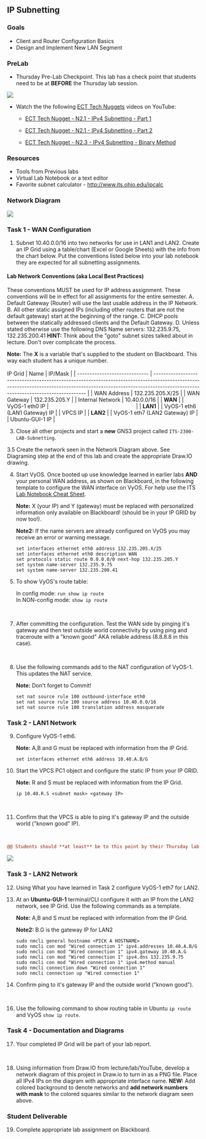 ## IP Subnetting

### Goals 
-   Client and Router Configuration Basics
-   Design and Implement New LAN Segment

### PreLab
-   Thursday Pre-Lab Checkpoint. This lab has a check point that students need to be at **BEFORE** the Thursday lab session.
  
![](./images/Pre-Lab-Deliverable.png)

-   Watch the the following [ECT Tech Nuggets](https://www.youtube.com/@ecttechnuggets9126/featured) videos on YouTube:

    -   [ECT Tech Nugget - N2.1 - IPv4 Subnetting - Part 1](https://www.youtube.com/watch?v=uwa7w37LhF0&list=PLEA5GnkCPRTlvN_eyR99jOSsBCaV6khRS&index=9)

    -   [ECT Tech Nugget - N2.1 - IPv4 Subnetting - Part 2](https://www.youtube.com/watch?v=K-yAX1OHNSI&list=PLEA5GnkCPRTlvN_eyR99jOSsBCaV6khRS&index=10)

    -   [ECT Tech Nugget - N2.3 - IPv4 Subnetting - Binary Method](https://www.youtube.com/watch?v=A_JbKcmjyts&list=PLEA5GnkCPRTlvN_eyR99jOSsBCaV6khRS&index=11)

### Resources
-   Tools from Previous labs
-   Virtual Lab Notebook or a text editor
-   Favorite subnet calculator - http://www.its.ohio.edu/ipcalc

### Network Diagram

  ![](./images/network-daig-1.png)

### Task 1 - WAN Configuration

1. Subnet 10.40.0.0/16 into two networks for use in LAN1 and LAN2. Create an IP Grid using a table/chart (Excel or Google Sheets) with the info from the chart below. Put the conventions listed below into your lab notebook they are expected for all subnetting assignments.

  #### Lab Network Conventions (aka Local Best Practices)
  These conventions MUST be used for IP address assignment. These conventions will be in effect for all assignments for the entire semester.
  A. Default Gateway (Router) will use the last usable address in the IP Network.
  B. All other static assigned IPs (including other routers that are not the default gateway) start at the beginning of the range. 
  C. DHCP pools between the statically addressed clients and the Default Gateway.
  D. Unless stated otherwise use the following DNS Name servers: 132.235.9.75, 132.235.200.41
  **HINT:** Think about the "goto" subnet sizes talked about in lecture. Don't over complicate the process.

  **Note:** The **X** is a variable that's supplied to the student on Blackboard. This way each student has a unique number.<br><br>
IP Grid
| Name                          | IP/Mask                                                                                                                                                                                                        |
| ----------------------------- | -------------------------------------------------------------------------------------------------------------------------------------------------------------------------------------------------------------- |
| WAN Address                   | 132.235.205.X/25                                                                                                                                                                                               |
| WAN Gateway                   | 132.235.205.Y                                                                                                                                                                                                  |
| Internal Network              | 10.40.0.0/16                                                                                                                                                                                                   |
| **WAN**                       |
| VyOS-1 eth0 IP                | &nbsp; &nbsp; &nbsp; &nbsp; &nbsp; &nbsp; &nbsp; &nbsp; &nbsp; &nbsp; &nbsp; &nbsp;&nbsp; &nbsp; &nbsp; &nbsp; &nbsp; &nbsp;&nbsp; &nbsp; &nbsp; &nbsp; &nbsp; &nbsp;&nbsp; &nbsp; &nbsp; &nbsp; &nbsp; &nbsp; |
| **LAN1**                      |
| VyOS-1 eth6 (LAN1 Gateway) IP |
| VPCS IP                       |
| **LAN2**                      |
| VyOS-1 eth7 (LAN2 Gateway) IP |
| Ubuntu-GUI-1 IP               |
<br>

3. Close all other projects and start a **new** GNS3 project called ``ITS-2300-LAB-Subnetting``. 

3.5 Create the network seen in the Network Diagram above. See Diagraming step at the end of this lab and create the appropriate Draw.IO drawing. 

4. Start VyOS. Once booted up use knowledge learned in earlier labs **AND** your personal WAN address, as shown on Blackboard, in the following template to configure the WAN interface on VyOS. For help use the ITS [Lab Notebook Cheat Sheet](https://github.com/OHIO-ECT/Lab-Notebook-Cheat-Sheet).

   **Note:** X (your IP) and Y (gateway) must be replaced with personalized information only available on Blackboard! (should be in your IP GRID by now too!).

   **Note2:** If the name servers are already configured on VyOS you may receive an error or warning message.

    ```
    set interfaces ethernet eth0 address 132.235.205.X/25
    set interfaces ethernet eth0 description WAN
    set protocols static route 0.0.0.0/0 next-hop 132.235.205.Y
    set system name-server 132.235.9.75
    set system name-server 132.235.200.41
    ```

6. To show VyOS's route table:<br>
   
   In config mode: ``run show ip route``<br>
   In NON-config mode: ``show ip route``
<br>

7. After committing the configuration. Test the WAN side by pinging it's gateway and then test outside world connectivity by using ping and traceroute with a "known good" AKA reliable address (8.8.8.8 in this case).
<br>

8. Use the following commands add to the NAT configuration of VyOS-1. This updates the NAT service.

   **Note:** Don't forget to Commit!

    ```
    set nat source rule 100 outbound-interface eth0
    set nat source rule 100 source address 10.40.0.0/16
    set nat source rule 100 translation address masquerade
    ```

### Task 2 - LAN1 Network

9. Configure VyOS-1 eth6.
  
   **Note:** A,B and G must be replaced with information from the IP Grid.

    ```
    set interfaces ethernet eth6 address 10.40.A.B/G
    ```

10. Start the VPCS PC1 object and configure the static IP from your IP GRID. 
    
    **Note:** R and S must be replaced with information from the IP Grid. 

    ```
    ip 10.40.R.S <subnet mask> <gateway IP>
    ```
    <br>

11. Confirm that the VPCS is able to ping it's gateway IP and the outside world ("known good" IP).
<br>

```diff
@@ Students should **at least** be to this point by their Thursday lab session @@
```

![](./images/Lab-Checkpoint.png)

### Task 3 - LAN2 Network

12.  Using What you have learned in Task 2 configure VyOS-1 eth7 for LAN2.
    <br>

13. At an **Ubuntu-GUI-1** terminal/CLI configure it with an IP from the LAN2 network, see IP Grid. Use the following commands as a template.
    
    **Note:** A,B and S must be replaced with information from the IP Grid. 
    
    **Note2:** B.G is the gateway IP for LAN2

    ```
    sudo nmcli general hostname <PICK A HOSTNAME>
    sudo nmcli con mod "Wired connection 1" ipv4.addresses 10.40.A.B/G
    sudo nmcli con mod "Wired connection 1" ipv4.gateway 10.40.A.G
    sudo nmcli con mod "Wired connection 1" ipv4.dns 132.235.9.75
    sudo nmcli con mod "Wired connection 1" ipv4.method manual
    sudo nmcli connection down "Wired connection 1"
    sudo nmcli connection up "Wired connection 1"
    ```

15.  Confirm ping to it's gateway IP and the outside world ("known good").
<br>

16. Use the following command to show routing table in Ubuntu ```ip route``` and VyOS ```show ip route```.

### Task 4 - Documentation and Diagrams

17. Your completed IP Grid will be part of your lab report.
<br>

18. Using information from Draw.IO from lecture/lab/YouTube, develop a network diagram of this project in Draw.io to turn in as a PNG file. Place all IPv4 IPs on the diagram with appropriate interface name. **NEW:** Add colored background to denote networks and **add network numbers with mask** to the colored squares similar to the network diagram seen above.

### Student Deliverable
19. Complete appropriate lab assignment on Blackboard.
